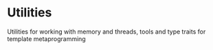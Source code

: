 # Utilities
Utilities for working with memory and threads, tools and type traits for template metaprogramming 
